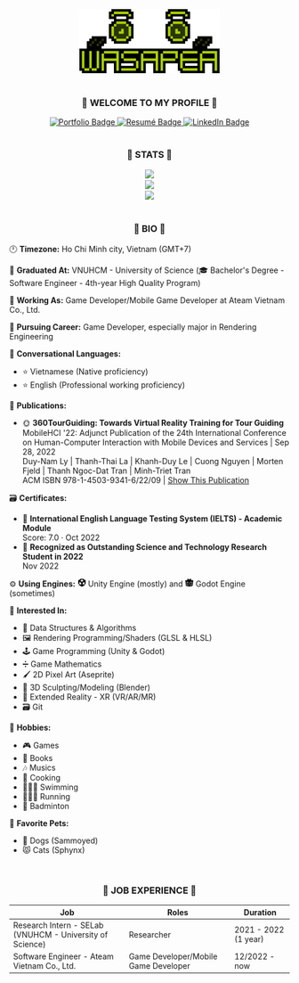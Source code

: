<div id="Wallpaper" align="center">
  <img src="./Assets/Wasapea.png" alt="Wasapea Wallpaper" width="50%" />
</div>

</br>

<div id="Greetings" align="center">
  <h3 align="center"><strong>🌿 WELCOME TO MY PROFILE 🌿</strong></h3>
</div>

<div id="Badges" align="center">
  <a href="https://w4s4p34.github.io/">
    <img src="https://img.shields.io/badge/🌿_Portfolio-4b692f?style=for-the-badge" alt="Portfolio Badge" />
  </a>
  <a href="https://w4s4p34.github.io/Resume.pdf">
    <img src="https://img.shields.io/badge/📄_Curriculum_Vitae-4b692f?style=for-the-badge" alt="Resumé Badge" />
  </a>
  <a href="https://www.linkedin.com/in/samuel-la/">
    <img src="https://img.shields.io/badge/LinkedIn-4b692f?style=for-the-badge&logo=linkedin&logoColor=white" alt="LinkedIn Badge"/>
  </a>
</div>

</br>

<div id="Stats" align="center">
  <h3 align="center"><strong>🌿 STATS 🌿</strong></h3>
  <a href="https://git.io/streak-stats">
    <img
    src="https://github-readme-streak-stats.herokuapp.com?user=W4S4P34&theme=merko&hide_border=true&date_format=M%20j%5B%2C%20Y%5D" />
  </a>
  </br>
  <a href="https://github.com/anuraghazra/github-readme-stats">
    <img
    src="https://github-readme-stats-w4s4p34.vercel.app/api?username=W4S4P34&show_icons=true&theme=merko&hide_title=true&include_all_commits=true&count_private=true" />
  </a>
  </br>
  <a href="https://github.com/anuraghazra/github-readme-stats">
    <img
    src="https://github-readme-stats-w4s4p34.vercel.app/api/top-langs/?username=W4S4P34&layout=compact&theme=merko&hide_title=true&langs_count=10" />
  </a>
</div>

</br>

<div id="Bio">
  <h3 align="center"><strong>🌿 BIO 🌿</strong></h3>
  <p> 🕛 <strong>Timezone:</strong> Ho Chi Minh city, Vietnam (GMT+7)</p>
  <p> 🏫 <strong>Graduated At:</strong> VNUHCM - University of Science (🎓 Bachelor's Degree - Software Engineer - 4th-year High Quality Program)</p>
  <p> 🏢 <strong>Working As:</strong> Game Developer/Mobile Game Developer at Ateam Vietnam Co., Ltd.</p>
  <p> 🌟 <strong>Pursuing Career:</strong> Game Developer, especially major in Rendering Engineering</p>
  <p> 👄 <strong>Conversational Languages:</strong>
    <ul>
      <li>⭐ Vietnamese (Native proficiency)</li>
      <li>⭐ English (Professional working proficiency)</li>
    </ul>
  </p>
  <p> 📄 <strong>Publications:</strong>
    <ul>
      <li>
        🌞 <strong>360TourGuiding: Towards Virtual Reality Training for Tour Guiding</strong></br>
        MobileHCI '22: Adjunct Publication of the 24th International Conference on Human-Computer Interaction with Mobile Devices and Services | Sep 28, 2022 </br>
        Duy-Nam Ly | Thanh-Thai La | Khanh-Duy Le | Cuong Nguyen | Morten Fjeld | Thanh Ngoc-Dat Tran | Minh-Triet Tran</br>
        ACM ISBN 978-1-4503-9341-6/22/09 | <a href="https://doi.org/10.1145/3528575.3551436">Show This Publication</a> 
      </li>
    </ul>
  </p>
  <p> 🗃️ <strong>Certificates:</strong>
    <ul>
      <li>
        📄 <strong>International English Language Testing System (IELTS) - Academic Module</strong></br>
        Score: 7.0 · Oct 2022
      </li>
      <li>
        📄 <strong>Recognized as Outstanding Science and Technology Research Student in 2022</strong></br>
        Nov 2022
      </li>
    </ul>
  </p>
  <p> ⚙️ <strong>Using Engines:</strong>
    <img src="Assets/Unity.svg" height="15" width="15"> Unity Engine (mostly) and
    <img src="Assets/Godot.svg" height="15" width="15"> Godot Engine (sometimes)
  </p>
  <p> 📌 <strong>Interested In:</strong>
    <ul>
      <li>🌲 Data Structures & Algorithms</li>
      <li>🖼️ Rendering Programming/Shaders (GLSL & HLSL)</li>
      <li>🕹️ Game Programming (Unity & Godot)</li>
      <li>➗ Game Mathematics</li>
      <li>🖌️ 2D Pixel Art (Aseprite)</li>
      <li>🎲 3D Sculpting/Modeling (Blender)</li>
      <li>🧠 Extended Reality - XR (VR/AR/MR)</li>
      <li>🗃️ Git</li>
    </ul>
  </p>
  <p> 🎈 <strong>Hobbies:</strong>
    <ul>
      <li>🎮 Games</li>
      <li>📖 Books</li>
      <li>🎶 Musics</li>
      <li>🍳 Cooking</li>
      <li>🏊🏻‍♂️ Swimming</li>
      <li>🏃🏻‍♂️ Running</li>
      <li>🏸 Badminton</li>
    </ul>
  </p>
  <p> 🐾 <strong>Favorite Pets:</strong>
    <ul>
      <li>🐶 Dogs (Sammoyed)</li>
      <li>😾 Cats (Sphynx)</li>
    </ul>
  </p>
</div>

</br>

<div id="Job-Experience">
  <h3 align="center"> 🌿 JOB EXPERIENCE 🌿 </h3>  
  <table align="center">
    <thead>
      <tr>
        <th>Job</th>
        <th>Roles</th>
        <th>Duration</th>
      </tr>
    </thead>
    <tbody>
      <tr>
        <td>Research Intern - SELab (VNUHCM - University of Science)</td>
        <td>Researcher</td>
        <td>2021 - 2022 (1 year)</td>
      </tr>
      <tr>
        <td>Software Engineer - Ateam Vietnam Co., Ltd.</td>
        <td>Game Developer/Mobile Game Developer</td>
        <td>12/2022 - now</td>
      </tr>
    </tbody>
  </table>
</div>

<!-- Talk more about attended Game Jams and Completed/WIP Game Projects -->

